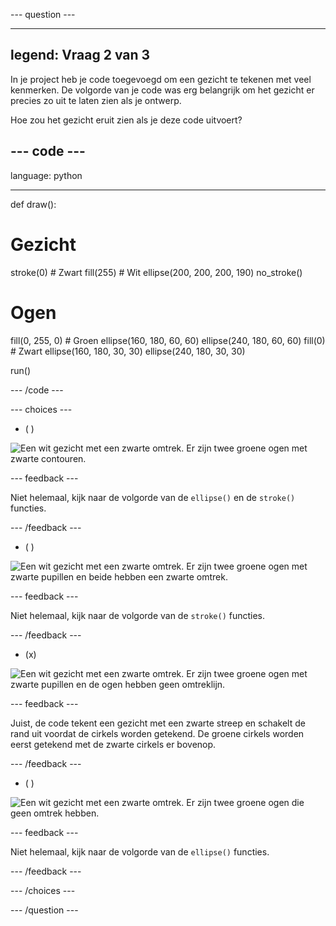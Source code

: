 --- question ---

---
legend: Vraag 2 van 3
---

In je project heb je code toegevoegd om een gezicht te tekenen met veel kenmerken. De volgorde van je code was erg belangrijk om het gezicht er precies zo uit te laten zien als je ontwerp.

Hoe zou het gezicht eruit zien als je deze code uitvoert?

--- code ---
---
language: python

---

def draw():

  # Gezicht
  stroke(0) # Zwart
  fill(255) # Wit
  ellipse(200, 200, 200, 190)
  no_stroke()
  
  # Ogen
  fill(0, 255, 0) # Groen
  ellipse(160, 180, 60, 60)
  ellipse(240, 180, 60, 60)
  fill(0) # Zwart
  ellipse(160, 180, 30, 30)
  ellipse(240, 180, 30, 30)
  
run()

--- /code ---

--- choices ---

- ( )

![Een wit gezicht met een zwarte omtrek. Er zijn twee groene ogen met zwarte contouren.](images/face1.png)

 --- feedback ---

 Niet helemaal, kijk naar de volgorde van de `ellipse()` en de `stroke()` functies.

 --- /feedback ---

- ( )

![Een wit gezicht met een zwarte omtrek. Er zijn twee groene ogen met zwarte pupillen en beide hebben een zwarte omtrek.](images/face2.png)

 --- feedback ---

 Niet helemaal, kijk naar de volgorde van de `stroke()` functies.

 --- /feedback ---

- (x)

![Een wit gezicht met een zwarte omtrek. Er zijn twee groene ogen met zwarte pupillen en de ogen hebben geen omtreklijn.](images/face3.png)

 --- feedback ---

 Juist, de code tekent een gezicht met een zwarte streep en schakelt de rand uit voordat de cirkels worden getekend. De groene cirkels worden eerst getekend met de zwarte cirkels er bovenop.

 --- /feedback ---

- ( )

![Een wit gezicht met een zwarte omtrek. Er zijn twee groene ogen die geen omtrek hebben.](images/face4.png)

 --- feedback ---

 Niet helemaal, kijk naar de volgorde van de `ellipse()` functies.

 --- /feedback ---

--- /choices ---

--- /question ---
